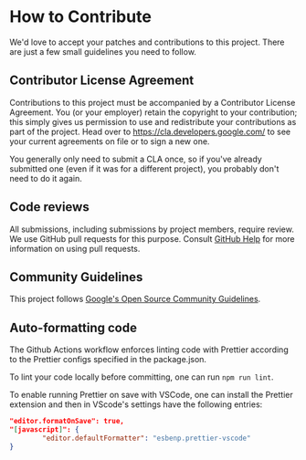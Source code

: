 # How to Contribute

We'd love to accept your patches and contributions to this project. There are
just a few small guidelines you need to follow.

## Contributor License Agreement

Contributions to this project must be accompanied by a Contributor License
Agreement. You (or your employer) retain the copyright to your contribution;
this simply gives us permission to use and redistribute your contributions as
part of the project. Head over to <https://cla.developers.google.com/> to see
your current agreements on file or to sign a new one.

You generally only need to submit a CLA once, so if you've already submitted one
(even if it was for a different project), you probably don't need to do it
again.

## Code reviews

All submissions, including submissions by project members, require review. We
use GitHub pull requests for this purpose. Consult
[GitHub Help](https://help.github.com/articles/about-pull-requests/) for more
information on using pull requests.

## Community Guidelines

This project follows
[Google's Open Source Community Guidelines](https://opensource.google/conduct/).

## Auto-formatting code

The Github Actions workflow enforces linting code with Prettier according to the
Prettier configs specified in the package.json.

To lint your code locally before committing, one can run `npm run lint`.

To enable running Prettier on save with VSCode, one can install the Prettier
extension and then in VScode's settings have the following entries:

```json
"editor.formatOnSave": true,
"[javascript]": {
        "editor.defaultFormatter": "esbenp.prettier-vscode"
}
```
